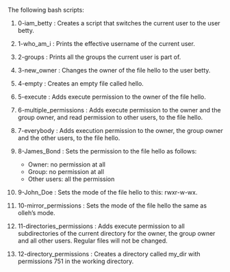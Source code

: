 The following bash scripts:

1. 0-iam_betty : Creates a script that switches the current user to the user betty.

2. 1-who_am_i : Prints the effective username of the current user.

3. 2-groups : Prints all the groups the current user is part of.

4. 3-new_owner : Changes the owner of the file hello to the user betty.

5. 4-empty : Creates an empty file called hello.

6. 5-execute : Adds execute permission to the owner of the file hello.

7. 6-multiple_permissions : Adds execute permission to the owner and the group owner, and read permission to other users, to the file hello.

8. 7-everybody : Adds execution permission to the owner, the group owner and the other users, to the file hello.

9. 8-James_Bond : Sets the permission to the file hello as follows:
	- Owner: no permission at all
	- Group: no permission at all
	- Other users: all the permission

10. 9-John_Doe : Sets the mode of the file hello to this: rwxr-w-wx.

11. 10-mirror_permissions : Sets the mode of the file hello the same as olleh’s mode.

12. 11-directories_permissions : Adds execute permission to all subdirectories of the current directory for the owner, the group owner and all other users. Regular files will not be changed.

13. 12-directory_permissions : Creates a directory called my_dir with permissions 751 in the working directory.

